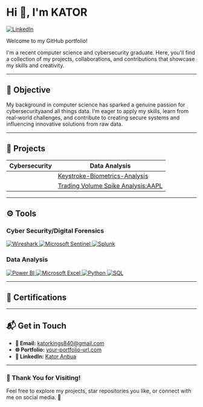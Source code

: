 # Hi 👋, I'm KATOR 
[![LinkedIn](https://img.shields.io/badge/LinkedIn-Connect-blue?logo=linkedin)](https://www.linkedin.com/in/kator-anbua-77871819b/)

Welcome to my GitHub portfolio!

I'm a recent computer science and cybersecurity graduate. Here, you'll find a collection of my projects, collaborations, and contributions that showcase my skills and creativity.

---

## 🎯 Objective

My background in computer science has sparked a genuine passion for cybersecurityaand all things data. I’m eager to apply my skills, learn from real-world challenges, and contribute to creating secure systems and influencing innovative solutions from raw data.

---

## 🚀 Projects

| **Cybersecurity**                               | **Data Analysis**                                                                                     |
|-------------------------------------------------|-------------------------------------------------------------------------------------------------------|
| |[Keystroke-Biometrics-Analysis](https://github.com/IamKator/Keystroke-Biometrics-Data-Analysis-Portfolio) |
|                                                 | [Trading Volume Spike Analysis:AAPL](https://github.com/IamKator/Trading-Volume-Spike-Analysis-AAPL)|


---

## ⚙️ Tools

### Cyber Security/Digital Forensics
<div>
    <a href="https://www.wireshark.org/" target="_blank">
        <img src="https://img.shields.io/badge/-Wireshark-1679A7?style=for-the-badge&logo=Wireshark&logoColor=white" alt="Wireshark" />
    </a>
    <a href="https://learn.microsoft.com/en-us/azure/sentinel/" target="_blank">
        <img src="https://img.shields.io/badge/-Microsoft_Sentinel-0078D4?style=for-the-badge&logo=Microsoft&logoColor=white" alt="Microsoft Sentinel" />
    </a>
    <a href="https://www.splunk.com/" target="_blank">
        <img src="https://img.shields.io/badge/-Splunk-000000?style=for-the-badge&logo=Splunk&logoColor=white" alt="Splunk" />
    </a>
</div>

### Data Analysis
<div>
    <a href="https://powerbi.microsoft.com/" target="_blank">
        <img src="https://img.shields.io/badge/-Power_BI-F2C811?style=for-the-badge&logo=Power-BI&logoColor=black" alt="Power BI" />
    </a>
    <a href="https://www.microsoft.com/en-us/microsoft-365/excel" target="_blank">
        <img src="https://img.shields.io/badge/-Microsoft_Excel-217346?style=for-the-badge&logo=Microsoft-Excel&logoColor=white" alt="Microsoft Excel" />
    </a>
    <a href="https://www.python.org/" target="_blank">
        <img src="https://img.shields.io/badge/-Python-3776AB?style=for-the-badge&logo=Python&logoColor=white" alt="Python" />
    </a>
    <a href="https://www.mysql.com/" target="_blank">
        <img src="https://img.shields.io/badge/-SQL-005C84?style=for-the-badge&logo=MySQL&logoColor=white" alt="SQL" />
    </a>
    
</div>

---

## 📜 Certifications



---

## 📬 Get in Touch

- **📧 Email:** [katorkings840@gmail.com](mailto:your.email@example.com)
- **🌐 Portfolio:** [your-portfolio-url.com](https://your-portfolio-url.com)
- **💼 LinkedIn:** [Kator Anbua]()

---

### 📢 Thank You for Visiting!

Feel free to explore my projects, star repositories you like, or connect with me on social media. 🚀
